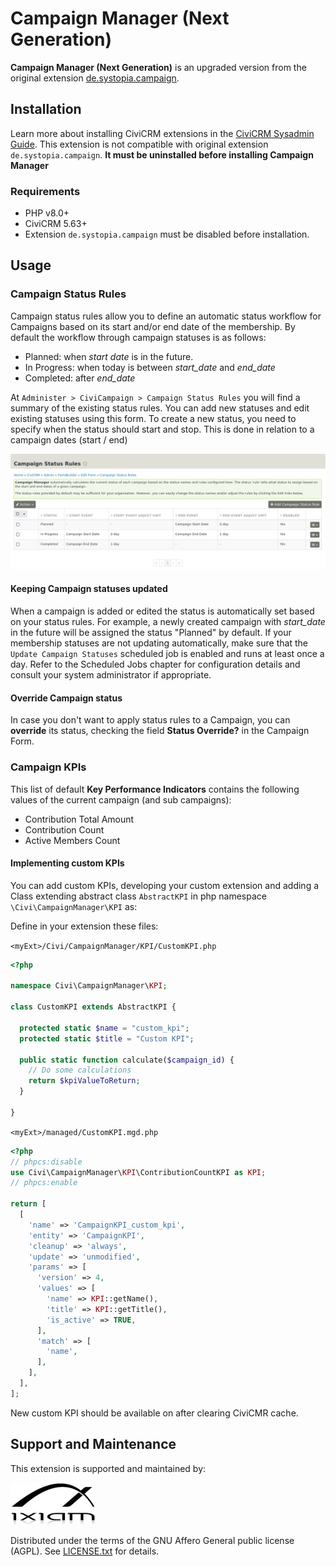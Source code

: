 # Campaign Manager (Next Generation)

**Campaign Manager (Next Generation)** is an upgraded version from the original extension [de.systopia.campaign](https://github.com/systopia/de.systopia.campaign).

## Installation

Learn more about installing CiviCRM extensions in the [CiviCRM Sysadmin Guide](https://docs.civicrm.org/sysadmin/en/latest/customize/extensions/).
This extension is not compatible with original extension `de.systopia.campaign`. **It must be uninstalled before installing Campaign Manager**

### Requirements

* PHP v8.0+
* CiviCRM 5.63+
* Extension `de.systopia.campaign` must be disabled before installation.

## Usage

### Campaign Status Rules

Campaign status rules allow you to define an automatic status workflow for Campaigns based on its start and/or end date of the membership.
By default the workflow through campaign statuses is as follows:

- Planned: when *start date* is in the future.
- In Progress: when today is between *start_date* and *end_date*
- Completed: after *end_date*

At `Administer > CiviCampaign > Campaign Status Rules` you will find a summary of the existing status rules.
You can add new statuses and edit existing statuses using this form. To create a new status, you need to specify when the status should start and stop. This is done in relation to a campaign dates (start / end)

![Campaign Status Rules](images/screenshot01.png)

#### Keeping Campaign statuses updated

When a campaign is added or edited the status is automatically set based on your status rules. For example, a newly created campaign with *start_date* in the future will be assigned the status "Planned" by default. If your membership statuses are not updating automatically, make sure that the `Update Campaign Statuses` scheduled job is enabled and runs at least once a day. Refer to the Scheduled Jobs chapter for configuration details and consult your system administrator if appropriate.

#### Override Campaign status

In case you don't want to apply status rules to a Campaign, you can **override** its status, checking the field **Status Override?** in the Campaign Form.

### Campaign KPIs

This list of default **Key Performance Indicators** contains the following values of the current campaign (and sub campaigns):

- Contribution Total Amount
- Contribution Count
- Active Members Count


#### Implementing custom KPIs

You can add custom KPIs, developing your custom extension and adding a Class extending abstract class `AbstractKPI` in php namespace `\Civi\CampaignManager\KPI` as:

Define in your extension these files:

`<myExt>/Civi/CampaignManager/KPI/CustomKPI.php`
```php
<?php

namespace Civi\CampaignManager\KPI;

class CustomKPI extends AbstractKPI {

  protected static $name = "custom_kpi";
  protected static $title = "Custom KPI";

  public static function calculate($campaign_id) {
    // Do some calculations
    return $kpiValueToReturn;
  }

}
```

`<myExt>/managed/CustomKPI.mgd.php`
```php
<?php
// phpcs:disable
use Civi\CampaignManager\KPI\ContributionCountKPI as KPI;
// phpcs:enable

return [
  [
    'name' => 'CampaignKPI_custom_kpi',
    'entity' => 'CampaignKPI',
    'cleanup' => 'always',
    'update' => 'unmodified',
    'params' => [
      'version' => 4,
      'values' => [
        'name' => KPI::getName(),
        'title' => KPI::getTitle(),
        'is_active' => TRUE,
      ],
      'match' => [
        'name',
      ],
    ],
  ],
];

```

New custom KPI should be available on after clearing CiviCMR cache.

## Support and Maintenance
This extension is supported and maintained by:

[![iXiam Global Solutions](images/ixiam-logo.png)](https://www.ixiam.com)

Distributed under the terms of the GNU Affero General public license (AGPL).
See [LICENSE.txt](LICENSE.txt) for details.

